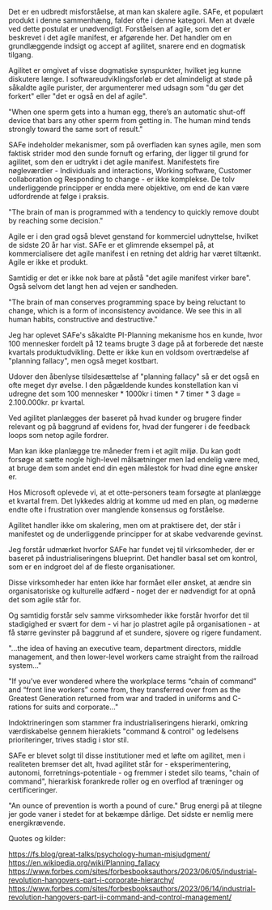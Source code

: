 [//]: # "title: Du kan ikke skalere agile. Et par af SAFe's misforståelser."
[//]: # "slug: du-kan-ikke-skalere-agile-safes-misforstaelser"
[//]: # "pubDate: 24/1/2024 12:01"
[//]: # "lastModified: 25/1/2024 13:07"
[//]: # "excerpt: "
[//]: # "categories: proces"
[//]: # "isPublished: true"


Det er en udbredt misforståelse, at man kan skalere agile. SAFe, et populært produkt i denne sammenhæng, falder ofte i denne kategori. Men at dvæle ved dette postulat er unødvendigt. Forståelsen af agile, som det er beskrevet i det agile manifest, er afgørende her. Det handler om en grundlæggende indsigt og accept af agilitet, snarere end en dogmatisk tilgang.

Agilitet er omgivet af visse dogmatiske synspunkter, hvilket jeg kunne diskutere længe. I softwareudviklingsforløb er det almindeligt at støde på såkaldte agile purister, der argumenterer med udsagn som "du gør det forkert" eller "det er også en del af agile".

"When one sperm gets into a human egg, there’s an automatic shut-off device that bars any other sperm from getting in. The human mind tends strongly toward the same sort of result."

SAFe indeholder mekanismer, som på overfladen kan synes agile, men som faktisk strider mod den sunde fornuft og erfaring, der ligger til grund for agilitet, som den er udtrykt i det agile manifest. Manifestets fire nøgleværdier - Individuals and interactions, Working software, Customer collaboration og Responding to change  - er ikke komplekse. De tolv underliggende principper er endda mere objektive, om end de kan være udfordrende at følge i praksis.

"The brain of man is programmed with a tendency to quickly remove doubt by reaching some decision."

Agile er i den grad også blevet genstand for kommerciel udnyttelse, hvilket de sidste 20 år har vist. SAFe er et glimrende eksempel på, at kommercialisere det agile manifest i en retning det aldrig har været tiltænkt. Agile er ikke et produkt. 

Samtidig er det er ikke nok bare at påstå "det agile manifest virker bare". Også selvom det langt hen ad vejen er sandheden.

"The brain of man conserves programming space by being reluctant to change, which is a form of inconsistency avoidance. We see this in all human habits, constructive and destructive."

Jeg har oplevet SAFe's såkaldte PI-Planning mekanisme hos en kunde, hvor 100 mennesker fordelt på 12 teams brugte 3 dage på at forberede det næste kvartals produktudvikling. Dette er ikke kun en voldsom overtrædelse af "planning fallacy", men også meget kostbart.

Udover den åbenlyse tilsidesættelse af "planning fallacy" så er det også en ofte meget dyr øvelse. I den pågældende kundes konstellation kan vi udregne det som 100 mennesker * 1000kr i timen * 7 timer * 3 dage = 2.100.000kr. pr kvartal.

Ved agilitet planlægges der baseret på hvad kunder og brugere finder relevant og på baggrund af evidens for, hvad der fungerer i de feedback loops som netop agile fordrer. 

Man kan ikke planlægge tre måneder frem i et agilt miljø. Du kan godt forsøge at sætte nogle high-level målsætninger men lad endelig være med, at bruge dem som andet end din egen målestok for hvad dine egne ønsker er.

Hos Microsoft oplevede vi, at et otte-personers team forsøgte at planlægge et kvartal frem. Det lykkedes aldrig at komme ud med en plan, og møderne endte ofte i frustration over manglende konsensus og forståelse.

Agilitet handler ikke om skalering, men om at praktisere det, der står i manifestet og de underliggende principper for at skabe vedvarende gevinst.

Jeg forstår udmærket hvorfor SAFe har fundet vej til virksomheder, der er baseret på industrialiseringens blueprint. Det handler basal set om kontrol, som er en indgroet del af de fleste organisationer.

Disse virksomheder har enten ikke har formået eller ønsket, at ændre sin organisatoriske og kulturelle adfærd - noget der er nødvendigt for at opnå det som agile står for. 

Og samtidig forstår selv samme virksomheder ikke forstår hvorfor det til stadigighed er svært for dem - vi har jo plastret agile på organisationen -  at få større gevinster på baggrund af et sundere, sjovere og rigere fundament.

"...the idea of having an executive team, department directors, middle management, and then lower-level workers came straight from the railroad system..."

"If you’ve ever wondered where the workplace terms “chain of command” and “front line workers” come from, they transferred over from as the Greatest Generation returned from war and traded in uniforms and C-rations for suits and corporate..."

Indoktrineringen som stammer fra industrialiseringens hierarki, omkring værdiskabelse gennem hierakiets "command & control" og ledelsens prioriteringer, trives stadig i stor stil. 

SAFe er blevet solgt til disse institutioner med et løfte om agilitet, men i realiteten bremser det alt, hvad agilitet står for - eksperimentering, autonomi, forretnings-potentiale - og fremmer i stedet silo teams, "chain of command", hierarkisk forankrede roller og en overflod af træninger og certificeringer.

"An ounce of prevention is worth a pound of cure." Brug energi på at tilegne jer gode vaner i stedet for at bekæmpe dårlige. Det sidste er nemlig mere energikrævende.

Quotes og kilder:

https://fs.blog/great-talks/psychology-human-misjudgment/
https://en.wikipedia.org/wiki/Planning_fallacy
https://www.forbes.com/sites/forbesbooksauthors/2023/06/05/industrial-revolution-hangovers-part-i-corporate-hierarchy/ 
https://www.forbes.com/sites/forbesbooksauthors/2023/06/14/industrial-revolution-hangovers-part-ii-command-and-control-management/
